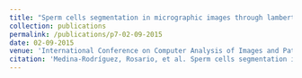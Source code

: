 ```yaml
---
title: "Sperm cells segmentation in micrographic images through lambertian reflectance model"
collection: publications
permalink: /publications/p7-02-09-2015
date: 02-09-2015
venue: 'International Conference on Computer Analysis of Images and Patterns'
citation: 'Medina-Rodríguez, Rosario, et al. Sperm cells segmentation in micrographic images through lambertian reflectance model. <i> International Conference on Computer Analysis of Images and Patterns. Springer, Cham</i> 2015.'
---
```

